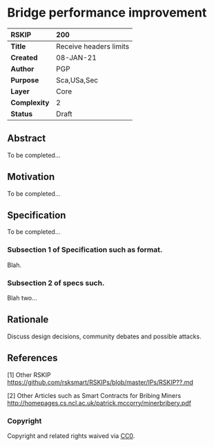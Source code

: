 # Bridge performance improvement

|RSKIP          |200           |
| :------------ |:-------------|
|**Title**      |Receive headers limits |
|**Created**    |08-JAN-21 |
|**Author**     |PGP |
|**Purpose**    |Sca,USa,Sec |
|**Layer**      |Core |
|**Complexity** |2 |
|**Status**     |Draft |

## Abstract

To be completed...

## Motivation

To be completed...

## Specification

To be completed...

### Subsection 1 of Specification such as format.

Blah.

### Subsection 2 of specs such.

Blah two...

## Rationale

Discuss design decisions, community debates and possible attacks.

## References

[1] Other RSKIP https://github.com/rsksmart/RSKIPs/blob/master/IPs/RSKIP??.md

[2] Other Articles such as Smart Contracts for Bribing Miners http://homepages.cs.ncl.ac.uk/patrick.mccorry/minerbribery.pdf

### Copyright

Copyright and related rights waived via [CC0](https://creativecommons.org/publicdomain/zero/1.0/).